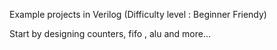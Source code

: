Example projects in Verilog
(Difficulty level : Beginner Friendy)

Start by designing counters, fifo , alu and more...
